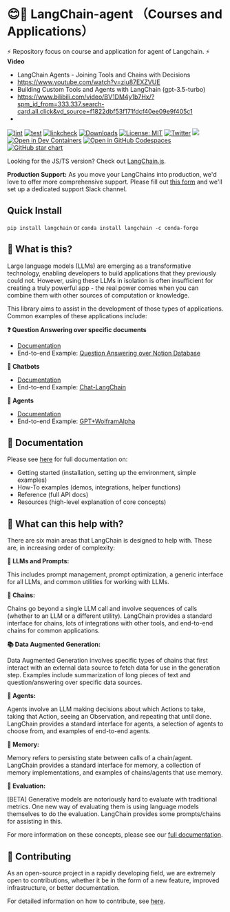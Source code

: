 # 😊🔗 LangChain-agent （Courses and Applications）

⚡ Repository focus on course and application for agent of Langchain. ⚡
**Video**
- LangChain Agents - Joining Tools and Chains with Decisions
- https://www.youtube.com/watch?v=ziu87EXZVUE
- Building Custom Tools and Agents with LangChain (gpt-3.5-turbo)
- https://www.bilibili.com/video/BV1DM4y1b7Hx/?spm_id_from=333.337.search-card.all.click&vd_source=f1822dbf53f171fdcf40ee09e9f405c1
- 
[![lint](https://github.com/hwchase17/langchain/actions/workflows/lint.yml/badge.svg)](https://github.com/hwchase17/langchain/actions/workflows/lint.yml)
[![test](https://github.com/hwchase17/langchain/actions/workflows/test.yml/badge.svg)](https://github.com/hwchase17/langchain/actions/workflows/test.yml)
[![linkcheck](https://github.com/hwchase17/langchain/actions/workflows/linkcheck.yml/badge.svg)](https://github.com/hwchase17/langchain/actions/workflows/linkcheck.yml)
[![Downloads](https://static.pepy.tech/badge/langchain/month)](https://pepy.tech/project/langchain)
[![License: MIT](https://img.shields.io/badge/License-MIT-yellow.svg)](https://opensource.org/licenses/MIT)
[![Twitter](https://img.shields.io/twitter/url/https/twitter.com/langchainai.svg?style=social&label=Follow%20%40LangChainAI)](https://twitter.com/langchainai)
[![](https://dcbadge.vercel.app/api/server/6adMQxSpJS?compact=true&style=flat)](https://discord.gg/6adMQxSpJS)
[![Open in Dev Containers](https://img.shields.io/static/v1?label=Dev%20Containers&message=Open&color=blue&logo=visualstudiocode)](https://vscode.dev/redirect?url=vscode://ms-vscode-remote.remote-containers/cloneInVolume?url=https://github.com/hwchase17/langchain)
[![Open in GitHub Codespaces](https://github.com/codespaces/badge.svg)](https://codespaces.new/hwchase17/langchain)
[![GitHub star chart](https://img.shields.io/github/stars/hwchase17/langchain?style=social)](https://star-history.com/#hwchase17/langchain)


Looking for the JS/TS version? Check out [LangChain.js](https://github.com/hwchase17/langchainjs).

**Production Support:** As you move your LangChains into production, we'd love to offer more comprehensive support.
Please fill out [this form](https://forms.gle/57d8AmXBYp8PP8tZA) and we'll set up a dedicated support Slack channel.

## Quick Install

`pip install langchain`
or
`conda install langchain -c conda-forge`

## 🤔 What is this?

Large language models (LLMs) are emerging as a transformative technology, enabling developers to build applications that they previously could not. However, using these LLMs in isolation is often insufficient for creating a truly powerful app - the real power comes when you can combine them with other sources of computation or knowledge.

This library aims to assist in the development of those types of applications. Common examples of these applications include:

**❓ Question Answering over specific documents**

- [Documentation](https://langchain.readthedocs.io/en/latest/use_cases/question_answering.html)
- End-to-end Example: [Question Answering over Notion Database](https://github.com/hwchase17/notion-qa)

**💬 Chatbots**

- [Documentation](https://langchain.readthedocs.io/en/latest/use_cases/chatbots.html)
- End-to-end Example: [Chat-LangChain](https://github.com/hwchase17/chat-langchain)

**🤖 Agents**

- [Documentation](https://langchain.readthedocs.io/en/latest/modules/agents.html)
- End-to-end Example: [GPT+WolframAlpha](https://huggingface.co/spaces/JavaFXpert/Chat-GPT-LangChain)

## 📖 Documentation

Please see [here](https://langchain.readthedocs.io/en/latest/?) for full documentation on:

- Getting started (installation, setting up the environment, simple examples)
- How-To examples (demos, integrations, helper functions)
- Reference (full API docs)
- Resources (high-level explanation of core concepts)

## 🚀 What can this help with?

There are six main areas that LangChain is designed to help with.
These are, in increasing order of complexity:

**📃 LLMs and Prompts:**

This includes prompt management, prompt optimization, a generic interface for all LLMs, and common utilities for working with LLMs.

**🔗 Chains:**

Chains go beyond a single LLM call and involve sequences of calls (whether to an LLM or a different utility). LangChain provides a standard interface for chains, lots of integrations with other tools, and end-to-end chains for common applications.

**📚 Data Augmented Generation:**

Data Augmented Generation involves specific types of chains that first interact with an external data source to fetch data for use in the generation step. Examples include summarization of long pieces of text and question/answering over specific data sources.

**🤖 Agents:**

Agents involve an LLM making decisions about which Actions to take, taking that Action, seeing an Observation, and repeating that until done. LangChain provides a standard interface for agents, a selection of agents to choose from, and examples of end-to-end agents.

**🧠 Memory:**

Memory refers to persisting state between calls of a chain/agent. LangChain provides a standard interface for memory, a collection of memory implementations, and examples of chains/agents that use memory.

**🧐 Evaluation:**

[BETA] Generative models are notoriously hard to evaluate with traditional metrics. One new way of evaluating them is using language models themselves to do the evaluation. LangChain provides some prompts/chains for assisting in this.

For more information on these concepts, please see our [full documentation](https://langchain.readthedocs.io/en/latest/).

## 💁 Contributing

As an open-source project in a rapidly developing field, we are extremely open to contributions, whether it be in the form of a new feature, improved infrastructure, or better documentation.

For detailed information on how to contribute, see [here](.github/CONTRIBUTING.md).
